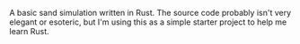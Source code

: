 A basic sand simulation written in Rust. The source code probably isn't very elegant or esoteric, but I'm using this as a simple starter project to help me learn Rust.